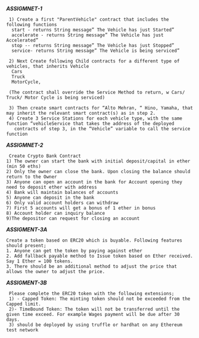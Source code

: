  ***ASSIGMNET-1***
  
     1) Create a first "ParentVehicle" contract that includes the following functions
      start - returns String message” The Vehicle has just Started”
      accelerate - returns String message” The Vehicle has just Accelerated”
      stop -- returns String message” The Vehicle has just Stopped”
      service- returns String message” The Vehicle is being serviced”

     2) Next Create following Child contracts for a different type of vehicles, that inherits Vehicle
      Cars
      Truck
      MotorCycle,

     (The contract shall override the Service Method to return, w Cars/ Truck/ Motor Cycle is being serviced)

     3) Then create smart contracts for “Alto Mehran, “ Hino, Yamaha, that may inherit the relevant smart contract(s) as in step 2.
     4) Create 3 Service Stations for each vehicle type, with the same function “vehicleService that takes the address of the deployed
       contracts of step 3, in the “Vehicle” variable to call the service function


 ***ASSIGMNET-2***

     Create Crypto Bank Contract
    1) The owner can start the bank with initial deposit/capital in ether (min 50 eths)
    2) Only the owner can close the bank. Upon closing the balance should return to the Owner
    3) Anyone can open an account in the bank for Account opening they need to deposit ether with address
    4) Bank will maintain balances of accounts
    5) Anyone can deposit in the bank
    6) Only valid account holders can withdraw
    7) First 5 accounts will get a bonus of 1 ether in bonus
    8) Account holder can inquiry balance
    9)The depositor can request for closing an account
    
  ***ASSIGMENT-3A***
  
    Create a token based on ERC20 which is buyable. Following features should present;
    1. Anyone can get the token by paying against ether
    2. Add fallback payable method to Issue token based on Ether received. Say 1 Ether = 100 tokens.
    3. There should be an additional method to adjust the price that allows the owner to adjust the price.
    
   ***ASSIGMENT-3B***
     
     Please complete the ERC20 token with the following extensions;
     1) - Capped Token: The minting token should not be exceeded from the Capped limit.
     2)- TimeBound Token: The token will not be transferred until the given time exceed. For example Wages payment will be due after 30 days.
     3) should be deployed by using truffle or hardhat on any Ethereum test network
